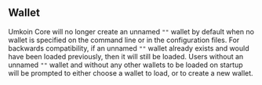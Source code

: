 Wallet
------

Umkoin Core will no longer create an unnamed `""` wallet by default when no wallet is specified on the command line or in the configuration files.
For backwards compatibility, if an unnamed `""` wallet already exists and would have been loaded previously, then it will still be loaded.
Users without an unnamed `""` wallet and without any other wallets to be loaded on startup will be prompted to either choose a wallet to load, or to create a new wallet.
